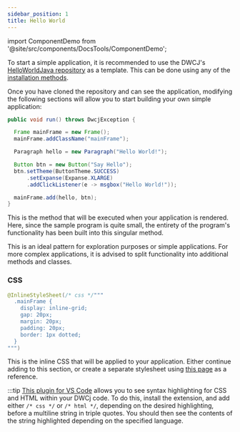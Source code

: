 ```yaml
---
sidebar_position: 1
title: Hello World
---
```


import ComponentDemo from '@site/src/components/DocsTools/ComponentDemo';


To start a simple application, it is recommended to use the DWCJ's [HelloWorldJava repository](https://github.com/DwcJava/HelloWorldJava) as a template. This can be done using any of the [installation methods](../../installation/installation.md).

<ComponentDemo 
path='https://demo.webforj.com/webapp/controlsamples/HelloWorldJava' 
javaE='https://raw.githubusercontent.com/DwcJava/ControlSamples/main/src/main/java/demos/HelloWorldJava.java'
height='300px'
/>

Once you have cloned the repository and can see the application, modifying the following sections will allow you to start building your own simple application:

```java
public void run() throws DwcjException {

  Frame mainFrame = new Frame();
  mainFrame.addClassName("mainFrame");

  Paragraph hello = new Paragraph("Hello World!");

  Button btn = new Button("Say Hello");
  btn.setTheme(ButtonTheme.SUCCESS)
      .setExpanse(Expanse.XLARGE)
      .addClickListener(e -> msgbox("Hello World!"));

  mainFrame.add(hello, btn);
}
```

This is the method that will be executed when your application is rendered. Here, since the sample program is quite small, the entirety of the program's functionality has been built into this singular method. 


This is an ideal pattern for exploration purposes or simple applications. For more complex applications, it is advised to split functionality into additional methods and classes.

###  CSS

```java
@InlineStyleSheet(/* css */"""
  .mainFrame {
    display: inline-grid;
    gap: 20px;
    margin: 20px;
    padding: 20px;
    border: 1px dotted;
  }
""")
```

This is the inline CSS that will be applied to your application. Either continue adding to this section, or create a separate stylesheet using [this page](../../styling/getting_started.md) as a reference.

:::tip
[This plugin for VS Code](https://marketplace.visualstudio.com/items?itemName=BEU.vscode-java-html&ssr=false#overview) allows you to see syntax highlighting for CSS and HTML within your DWCj code. To do this, install the extension, and add either `/* css */` or `/* html */`, depending on the desired highlighting, before a multiline string in triple quotes. You should then see the contents of the string highlighted depending on the specified language.
